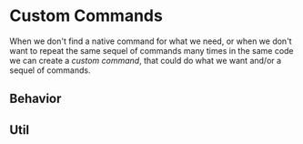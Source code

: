# Custom Commands
When we don't find a native command for what we need, or when we don't
want to repeat the same sequel of commands many times in the same code
we can create a *custom command*, that could do what we want and/or
a sequel of commands.

## Behavior

## Util
